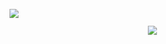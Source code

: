 ![](https://komarev.com/ghpvc/?username=ranpos&color=dedede)

<p align="center">
<img src="https://files.catbox.moe/0x2pqk.png"/>
</p>

